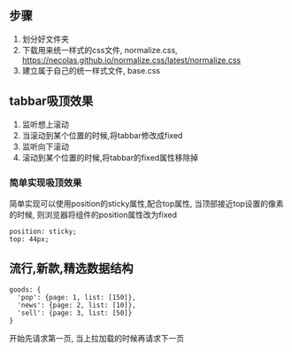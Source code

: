 ## 步骤
1. 划分好文件夹
2. 下载用来统一样式的css文件, normalize.css, https://necolas.github.io/normalize.css/latest/normalize.css
3. 建立属于自己的统一样式文件, base.css



## tabbar吸顶效果
1. 监听想上滚动
2. 当滚动到某个位置的时候,将tabbar修改成fixed
3. 监听向下滚动
4. 滚动到某个位置的时候,将tabbar的fixed属性移除掉

### 简单实现吸顶效果
简单实现可以使用position的sticky属性,配合top属性, 当顶部接近top设置的像素的时候, 则浏览器将组件的position属性改为fixed
```
position: sticky;
top: 44px;
```


## 流行,新款,精选数据结构

```
goods: {
  'pop': {page: 1, list: [150]},
  'news': {page: 2, list: [10]},
  'sell': {page: 3, list: [50]}
}
```

开始先请求第一页, 当上拉加载的时候再请求下一页